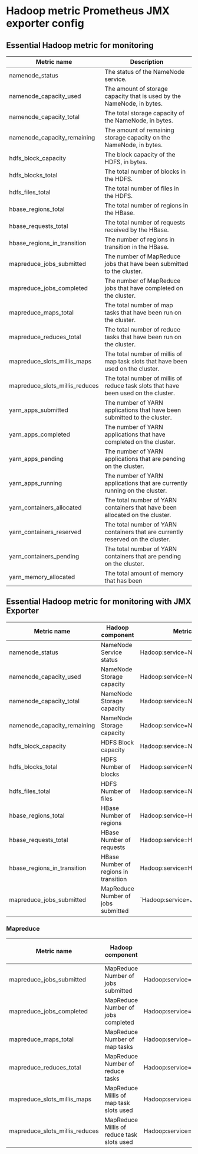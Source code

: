 # Hadoop metric Prometheus JMX exporter config


## Essential Hadoop metric for monitoring
|Metric name	|Description |
|-----------|------------------|
|namenode_status	|The status of the NameNode service.|
|namenode_capacity_used	|The amount of storage capacity that is used by the NameNode, in bytes.|
|namenode_capacity_total|	The total storage capacity of the NameNode, in bytes.|
|namenode_capacity_remaining|	The amount of remaining storage capacity on the NameNode, in bytes.|
|hdfs_block_capacity|	The block capacity of the HDFS, in bytes.|
|hdfs_blocks_total|	The total number of blocks in the HDFS.|
|hdfs_files_total	|The total number of files in the HDFS.|
|hbase_regions_total|	The total number of regions in the HBase.|
|hbase_requests_total	|The total number of requests received by the HBase.|
|hbase_regions_in_transition|	The number of regions in transition in the HBase.|
|mapreduce_jobs_submitted	|The number of MapReduce jobs that have been submitted to the cluster.|
|mapreduce_jobs_completed	|The number of MapReduce jobs that have completed on the cluster.|
|mapreduce_maps_total	|The total number of map tasks that have been run on the cluster.|
|mapreduce_reduces_total	|The total number of reduce tasks that have been run on the cluster.|
|mapreduce_slots_millis_maps	|The total number of millis of map task slots that have been used on the cluster.|
|mapreduce_slots_millis_reduces|	The total number of millis of reduce task slots that have been used on the cluster.|
|yarn_apps_submitted	|The number of YARN applications that have been submitted to the cluster.|
|yarn_apps_completed|	The number of YARN applications that have completed on the cluster.|
|yarn_apps_pending|	The number of YARN applications that are pending on the cluster.|
|yarn_apps_running	|The number of YARN applications that are currently running on the cluster.|
|yarn_containers_allocated|	The total number of YARN containers that have been allocated on the cluster.|
|yarn_containers_reserved	|The total number of YARN containers that are currently reserved on the cluster.|
|yarn_containers_pending|	The total number of YARN containers that are pending on the cluster.|
|yarn_memory_allocated	|The total amount of memory that has been|


## Essential Hadoop metric for monitoring with JMX Exporter
|Metric name|	Hadoop component |	Metric location	JMX bean name|	Prometheus JMX Exporter template|
|-----------|------------------|-------------------------------|-----------------------------------|
|namenode_status|	NameNode	Service status|	Hadoop:service=NameNode,name=NameNodeStatus|	.*Status:(\\w+).*
|namenode_capacity_used |	NameNode	Storage capacity|	Hadoop:service=NameNode,name=FSNamesystem|	.*CapacityUsed:(\\d+).*
|namenode_capacity_total|	NameNode	Storage capacity|	Hadoop:service=NameNode,name=FSNamesystem|	.*CapacityTotal:(\\d+).*
|namenode_capacity_remaining|	NameNode	Storage capacity|	Hadoop:service=NameNode,name=FSNamesystem|	.*CapacityRemaining:(\\d+).*
|hdfs_block_capacity|	HDFS	Block capacity|	Hadoop:service=NameNode,name=FSNamesystemState|	.*BlockCapacity:(\\d+).*
|hdfs_blocks_total|	HDFS	Number of blocks|	Hadoop:service=NameNode,name=FSNamesystemState|	.*BlocksTotal:(\\d+).*
|hdfs_files_total|	HDFS	Number of files|	Hadoop:service=NameNode,name=FSNamesystemState|	.*FilesTotal:(\\d+).*
|hbase_regions_total|	HBase	Number of regions|	Hadoop:service=HBase,name=Master,sub=Server|	.*regionCount:(\\d+).*
|hbase_requests_total|	HBase	Number of requests|	Hadoop:service=HBase,name=Master,sub=Server|	.*totalRequestCount:(\\d+).*
|hbase_regions_in_transition|	HBase	Number of regions in transition|	Hadoop:service=HBase,name=Master,sub=Server|	.*regionsInTransition:(\\d+).*
|mapreduce_jobs_submitted|	MapReduce	Number of jobs submitted	|`Hadoop:service=JobTracker,name=JobTracker	| |

### Mapreduce

|Metric name|	Hadoop component	|Metric location	|JMX bean name	Prometheus JMX Exporter template |
|-----------|------------------|-------------------------------|-----------------------------------|
|mapreduce_jobs_submitted	|MapReduce	Number of jobs submitted|	Hadoop:service=JobTracker,name=JobTrackerMetrics	|.*jobsSubmitted:(\\d+).*|
|mapreduce_jobs_completed|	MapReduce	Number of jobs completed|	Hadoop:service=JobTracker,name=JobTrackerMetrics	|.*jobsCompleted:(\\d+).*|
|mapreduce_maps_total|	MapReduce	Number of map tasks|	Hadoop:service=JobTracker,name=JobTrackerMetrics	|.*mapsTotal:(\\d+).*|
|mapreduce_reduces_total	|MapReduce	Number of reduce tasks|	Hadoop:service=JobTracker,name=JobTrackerMetrics|	.*reducesTotal:(\\d+).*|
|mapreduce_slots_millis_maps|	MapReduce	Millis of map task slots used|	Hadoop:service=JobTracker,name=JobTrackerMetrics	|.*slotsMillisMaps:(\\d+).*|
|mapreduce_slots_millis_reduces|	MapReduce	Millis of reduce task slots used|	Hadoop:service=JobTracker,name=JobTrackerMetrics|	.*slotsMillisReduces:(\\d+).*|

